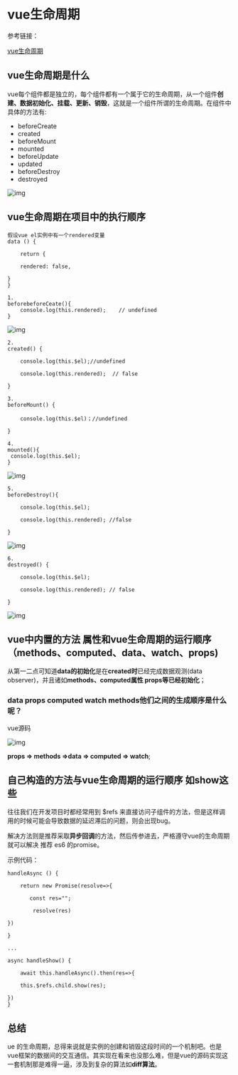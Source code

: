# vue生命周期

参考链接：

[vue生命周期](https://www.jianshu.com/p/410b6099be69)

## vue生命周期是什么

vue每个组件都是独立的，每个组件都有一个属于它的生命周期，从一个组件**创建、数据初始化、挂载、更新、销毁**，这就是一个组件所谓的生命周期。在组件中具体的方法有:

- beforeCreate
- created
- beforeMount
- mounted
- beforeUpdate
- updated
- beforeDestroy
- destroyed

![img](https://upload-images.jianshu.io/upload_images/13119812-5890a846b6efa045.png?imageMogr2/auto-orient/strip|imageView2/2/w/1200/format/webp)

## vue生命周期在项目中的执行顺序

```vue
假设vue el实例中有一个rendered变量
data () {

    return {

    rendered: false,

}
}

1.
beforebeforeCeate(){
    console.log(this.rendered);    // undefined  
}
```

![img](https://upload-images.jianshu.io/upload_images/13119812-5727fdabcfab0a7c.png?imageMogr2/auto-orient/strip|imageView2/2/w/530/format/webp)

```
2.
created() {

    console.log(this.$el);//undefined

    console.log(this.rendered);  // false

}
```

```
3. 
beforeMount() {

    console.log(this.$el)；//undefined

}

4. 
mounted(){
 console.log(this.$el);
}
```

![img](https://upload-images.jianshu.io/upload_images/13119812-095add76ef7c1953.png?imageMogr2/auto-orient/strip|imageView2/2/w/536/format/webp)

```
5. 
beforeDestroy(){

    console.log(this.$el);

    console.log(this.rendered); //false

}
```

![img](https://upload-images.jianshu.io/upload_images/13119812-4980a396e64eee6e.png?imageMogr2/auto-orient/strip|imageView2/2/w/535/format/webp)

```
6.
destroyed() {

    console.log(this.$el);

    console.log(this.rendered); // false

}
```

![img](https://upload-images.jianshu.io/upload_images/13119812-c8feee355871be70.png?imageMogr2/auto-orient/strip|imageView2/2/w/538/format/webp)

## vue中内置的方法 属性和vue生命周期的运行顺序（methods、computed、data、watch、props)

从第一二点可知道**data的初始化**是在**created时**已经完成数据观测(data observer)，并且诸如**methods、computed属性 props等已经初始化**；

### data props computed watch methods他们之间的生成顺序是什么呢？

vue源码

![img](https://upload-images.jianshu.io/upload_images/13119812-551024dfb2fe9961.png?imageMogr2/auto-orient/strip|imageView2/2/w/477/format/webp)

**props => methods =>data => computed => watch**; 

## 自己构造的方法与vue生命周期的运行顺序 如show这些

 往往我们在开发项目时都经常用到 $refs 来直接访问子组件的方法，但是这样调用的时候可能会导致数据的延迟滞后的问题，则会出现bug。

解决方法则是推荐采取**异步回调**的方法，然后传参进去，严格遵守vue的生命周期就可以解决 推荐 es6 的promise。

示例代码：

```
handleAsync () {

    return new Promise(resolve=>{

       const res="";

        resolve(res)

})

}

...

async handleShow() {

    await this.handleAsync().then(res=>{

    this.$refs.child.show(res);

})
}
```

## 总结

ue 的生命周期，总得来说就是实例的创建和销毁这段时间的一个机制吧。也是vue框架的数据间的交互通信。其实现在看来也没那么难，但是vue的源码实现这一套机制那是难得一逼，涉及到复杂的算法如**diff算法**。

